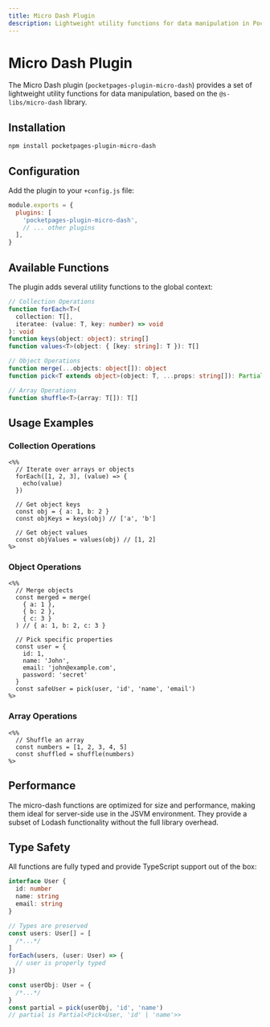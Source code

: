 ```yaml
---
title: Micro Dash Plugin
description: Lightweight utility functions for data manipulation in PocketPages applications.
---
```


# Micro Dash Plugin

The Micro Dash plugin (`pocketpages-plugin-micro-dash`) provides a set of lightweight utility functions for data manipulation, based on the `@s-libs/micro-dash` library.

## Installation

```bash
npm install pocketpages-plugin-micro-dash
```

## Configuration

Add the plugin to your `+config.js` file:

```javascript
module.exports = {
  plugins: [
    'pocketpages-plugin-micro-dash',
    // ... other plugins
  ],
}
```

## Available Functions

The plugin adds several utility functions to the global context:

```typescript
// Collection Operations
function forEach<T>(
  collection: T[],
  iteratee: (value: T, key: number) => void
): void
function keys(object: object): string[]
function values<T>(object: { [key: string]: T }): T[]

// Object Operations
function merge(...objects: object[]): object
function pick<T extends object>(object: T, ...props: string[]): Partial<T>

// Array Operations
function shuffle<T>(array: T[]): T[]
```

## Usage Examples

### Collection Operations

```ejs
<%%
  // Iterate over arrays or objects
  forEach([1, 2, 3], (value) => {
    echo(value)
  })

  // Get object keys
  const obj = { a: 1, b: 2 }
  const objKeys = keys(obj) // ['a', 'b']

  // Get object values
  const objValues = values(obj) // [1, 2]
%>
```

### Object Operations

```ejs
<%%
  // Merge objects
  const merged = merge(
    { a: 1 },
    { b: 2 },
    { c: 3 }
  ) // { a: 1, b: 2, c: 3 }

  // Pick specific properties
  const user = {
    id: 1,
    name: 'John',
    email: 'john@example.com',
    password: 'secret'
  }
  const safeUser = pick(user, 'id', 'name', 'email')
%>
```

### Array Operations

```ejs
<%%
  // Shuffle an array
  const numbers = [1, 2, 3, 4, 5]
  const shuffled = shuffle(numbers)
%>
```

## Performance

The micro-dash functions are optimized for size and performance, making them ideal for server-side use in the JSVM environment. They provide a subset of Lodash functionality without the full library overhead.

## Type Safety

All functions are fully typed and provide TypeScript support out of the box:

```typescript
interface User {
  id: number
  name: string
  email: string
}

// Types are preserved
const users: User[] = [
  /*...*/
]
forEach(users, (user: User) => {
  // user is properly typed
})

const userObj: User = {
  /*...*/
}
const partial = pick(userObj, 'id', 'name')
// partial is Partial<Pick<User, 'id' | 'name'>>
```
